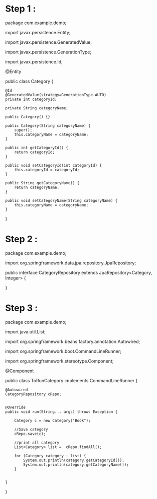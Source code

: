 # Step 1 : 

package com.example.demo;

import javax.persistence.Entity;

import javax.persistence.GeneratedValue;

import javax.persistence.GenerationType;

import javax.persistence.Id;


@Entity

public class Category {

	@Id
	@GeneratedValue(strategy=GenerationType.AUTO)
	private int categoryId;
	
	private String categoryName;
	
	public Category() {}

	public Category(String categoryName) {
		super();
		this.categoryName = categoryName;
	}

	public int getCategoryId() {
		return categoryId;
	}

	public void setCategoryId(int categoryId) {
		this.categoryId = categoryId;
	}

	public String getCategoryName() {
		return categoryName;
	}

	public void setCategoryName(String categoryName) {
		this.categoryName = categoryName;
	}
	
	
}

# Step 2 : 

package com.example.demo;

import org.springframework.data.jpa.repository.JpaRepository;


public interface CategoryRepository 
	extends JpaRepository<Category, Integer> {
	
	

}

# Step 3 :
package com.example.demo;

import java.util.List;

import org.springframework.beans.factory.annotation.Autowired;

import org.springframework.boot.CommandLineRunner;

import org.springframework.stereotype.Component;

@Component

public class ToRunCategory implements CommandLineRunner {

	
	@Autowired
	CategoryRepository cRepo;
	
	
	@Override
	public void run(String... args) throws Exception {
		
		Category c = new Category("Book");
		
		//Save category
		cRepo.save(c);
		
		//print all category
		List<Category> list =  cRepo.findAll();
		
		for (Category category : list) {
			System.out.println(category.getCategoryId());
			System.out.println(category.getCategoryName());
		}
		
		
	}

	
}


